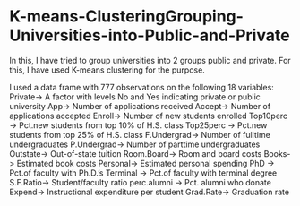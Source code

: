 # K-means-ClusteringGrouping-Universities-into-Public-and-Private
In this, I have tried to group universities into 2 groups public and private. For this, I have used K-means clustering for the purpose.

I used a data frame with 777 observations on the following 18 variables:
Private-> A factor with levels No and Yes indicating private or public university
App->   Number of applications received
Accept-> Number of applications accepted
Enroll-> Number of new students enrolled
Top10perc -> Pct.new students from top 10% of H.S. class
Top25perc -> Pct.new students from top 25% of H.S. class
F.Undergrad-> Number of fulltime undergraduates
P.Undergrad-> Number of parttime undergraduates
Outstate-> Out-of-state tuition
Room.Board-> Room and board costs
Books-> Estimated book costs
Personal-> Estimated personal spending
PhD -> Pct.of faculty with Ph.D.’s
Terminal -> Pct.of faculty with terminal degree
S.F.Ratio-> Student/faculty ratio
perc.alumni -> Pct. alumni who donate
Expend-> Instructional expenditure per student
Grad.Rate-> Graduation rate
